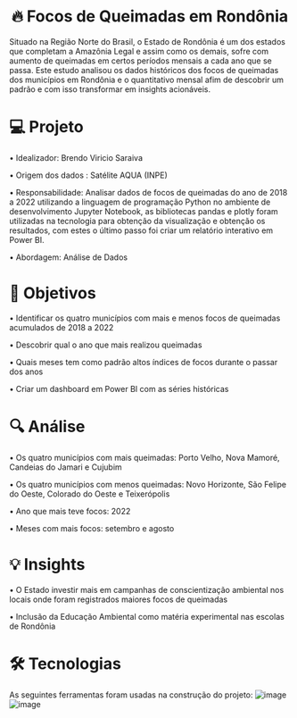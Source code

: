 <h1 align="center">🔥 Focos de Queimadas em Rondônia</h1>
Situado na Região Norte do Brasil, o Estado de Rondônia é um dos estados que completam a Amazônia Legal e assim como os demais, sofre com aumento de queimadas em certos períodos mensais a cada ano que se passa. Este estudo analisou os dados históricos dos focos de queimadas dos municípios em Rondônia e o quantitativo mensal afim de descobrir um padrão e com isso transformar em insights acionáveis.

<h1 align="left">💻 Projeto</h1>
<p align="left">• Idealizador: Brendo Viricio Saraiva</p>
<p align="left">• Origem dos dados : Satélite AQUA (INPE)</p>
<p align="left">• Responsabilidade: Analisar dados de focos de queimadas do ano de 2018 a 2022 utilizando a linguagem de programação Python no ambiente de desenvolvimento Jupyter Notebook, as bibliotecas pandas e plotly foram utilizadas na tecnologia para obtenção da visualização e obtenção os resultados, com estes o último passo foi criar um relatório interativo em Power BI.</p>
<p align="left">• Abordagem: Análise de Dados</p>

<h1 align="left">🎯 Objetivos</h1>
<p align="left">• Identificar os quatro municípios com mais e menos focos de queimadas acumulados de 2018 a 2022</p>
<p align="left">• Descobrir qual o ano que mais realizou queimadas</p>
<p align="left">• Quais meses tem como padrão altos índices de focos durante o passar dos anos</p>
<p align="left">• Criar um dashboard em Power BI com as séries históricas</p>

<h1 align="left">🔍 Análise</h1>
<p align="left">• Os quatro municípios com mais queimadas: Porto Velho, Nova Mamoré, Candeias do Jamari e Cujubim</p>
<p align="left">• Os quatro municípios com menos queimadas: Novo Horizonte, São Felipe do Oeste, Colorado do Oeste e Teixerópolis</p>
<p align="left">• Ano que mais teve focos: 2022</p>
<p align="left">• Meses com mais focos: setembro e agosto</p>

<h1 align="left">💡 Insights</h1>
<p align="left">• O Estado investir mais em campanhas de conscientização ambiental nos locais onde foram registrados maiores focos de queimadas</p>
<p align="left">• Inclusão da Educação Ambiental como matéria experimental nas escolas de Rondônia</p>


<h1 align="left">🛠 Tecnologias</h1>

As seguintes ferramentas foram usadas na construção do projeto:
![image](https://github.com/Odnerb/Focos-de-Queimadas-em-Rondonia/assets/70730555/0a82e87d-5a55-4854-bf30-17cfa4b0c21f)
![image](https://github.com/Odnerb/Focos-de-Queimadas-em-Rondonia/assets/70730555/e74dcd5f-55f9-43c1-a27a-0fb14d9ab869)


